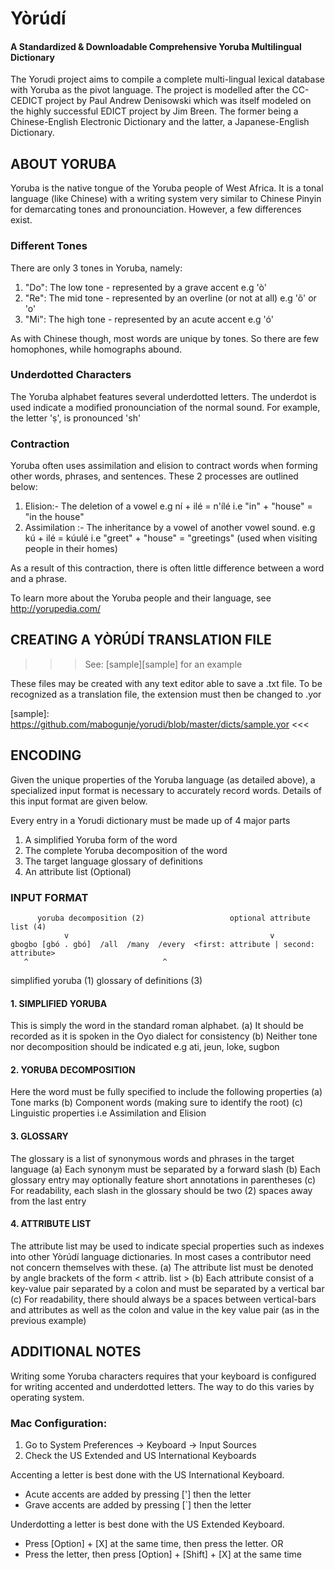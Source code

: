 # Yòrúdí 
#### A Standardized & Downloadable Comprehensive Yoruba Multilingual Dictionary

The Yorudi project aims to compile a complete multi-lingual lexical database with Yoruba as the pivot language. The project is modelled after the CC-CEDICT project by Paul Andrew Denisowski which was itself modeled on the highly successful EDICT project by Jim Breen. The former being a Chinese-English Electronic Dictionary and the latter, a Japanese-English Dictionary.


## ABOUT YORUBA
Yoruba is the native tongue of the Yoruba people of West Africa. It is a tonal language (like Chinese) with a writing system very similar to Chinese Pinyin for demarcating tones and pronounciation. However, a few differences exist.

### Different Tones 
There are only 3 tones in Yoruba, namely:
1. "Do": The low tone - represented by a grave accent e.g 'ò'
2. "Re": The mid tone - represented by an overline (or not at all) e.g 'õ' or 'o' 
3. "Mi": The high tone - represented by an acute accent e.g 'ó'

As with Chinese though, most words are unique by tones. So there are few homophones, while homographs abound.

### Underdotted Characters 
The Yoruba alphabet features several underdotted letters. The underdot is used indicate a modified pronounciation of the normal sound. For example, the letter 'ṣ', is pronounced 'sh'

### Contraction
Yoruba often uses assimilation and elision to contract words when forming other words, phrases, and sentences. These 2 processes are outlined below:
1. Elision:- The deletion of a vowel e.g ní + ilé = n'ílé i.e "in" + "house" = "in the house"
2. Assimilation :- The inheritance by a vowel of another vowel sound. e.g kú + ilé = kúulé i.e "greet" + "house" = "greetings" (used when visiting people in their homes)

As a result of this contraction, there is often little difference between a word and a phrase.

To learn more about the Yoruba people and their language, see http://yorupedia.com/


## CREATING A YÒRÚDÍ TRANSLATION FILE
>>> See: [sample][sample] for an example 

These files may be created with any text editor able to save a .txt file. To be recognized as a translation file, the extension must then be changed to .yor

[sample]: https://github.com/mabogunje/yorudi/blob/master/dicts/sample.yor <<<

## ENCODING
Given the unique properties of the Yoruba language (as detailed above), a specialized input format is necessary to accurately record words. Details of this input format are given below.

Every entry in a Yorudi dictionary must be made up of 4 major parts
1. A simplified Yoruba form of the word
2. The complete Yoruba decomposition of the word
3. The target language glossary of definitions
4. An attribute list (Optional)


### INPUT FORMAT

          yoruba decomposition (2)                   optional attribute list (4)
                v                                             v
    gbogbo [gbó . gbó]  /all  /many  /every  <first: attribute | second: attribute>
       ^                              ^                       
simplified yoruba (1)       glossary of definitions (3)


#### 1. SIMPLIFIED YORUBA
This is simply the word in the standard roman alphabet.
(a) It should be recorded as it is spoken in the Oyo dialect for consistency
(b) Neither tone nor decomposition should be indicated e.g ati, jeun, loke, sugbon

#### 2. YORUBA DECOMPOSITION
Here the word must be fully specified to include the following properties
(a) Tone marks
(b) Component words (making sure to identify the root)
(c) Linguistic properties i.e  Assimilation and Elision

#### 3. GLOSSARY
The glossary is a list of synonymous words and phrases in the target language
(a) Each synonym must be separated by a forward slash 
(b) Each glossary entry may optionally feature short annotations in parentheses
(c) For readability, each slash in the glossary should be two (2) spaces away from the last entry

#### 4. ATTRIBUTE LIST
The attribute list may be used to indicate special properties such as indexes into other Yòrúdí language dictionaries. In most cases a contributor need not concern themselves with these.
(a) The attribute list must be denoted by angle brackets of the form < attrib. list >
(b) Each attribute consist of a key-value pair separated by a colon and must be separated by a vertical bar 
(c) For readability, there should always be a spaces between vertical-bars and attributes as well as the colon and value in the key value pair (as in the previous example)


## ADDITIONAL NOTES
Writing some Yoruba characters requires that your keyboard is configured for writing accented and underdotted letters. The way to do this varies by operating system.

### Mac Configuration:
1. Go to System Preferences -> Keyboard -> Input Sources
2. Check the US Extended and US International Keyboards

Accenting a letter is best done with the US International Keyboard. 
* Acute accents are added by pressing ['] then the letter
* Grave accents are added by pressing [`] then the letter

Underdotting a letter is best done with the US Extended Keyboard.
* Press [Option] + [X] at the same time, then press the letter. 
                      OR
* Press the letter, then press [Option] + [Shift] + [X] at the same time
